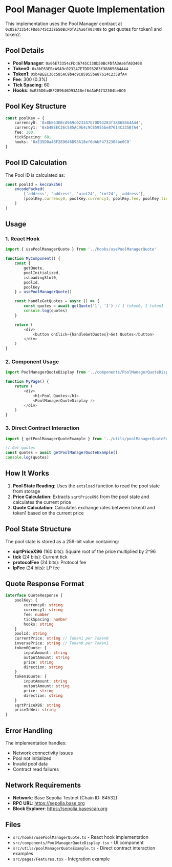 # Pool Manager Quote Implementation

This implementation uses the Pool Manager contract at `0x05E73354cFDd6745C338b50BcFDfA3Aa6fA03408` to get quotes for token1 and token2.

## Pool Details

- **Pool Manager**: `0x05E73354cFDd6745C338b50BcFDfA3Aa6fA03408`
- **Token0**: `0x8bE63EBcA9A9c023247E7DD93283f38865664A44`
- **Token1**: `0xb4BEEC36c585AC9b4c9C85955be87614C235BfA4`
- **Fee**: 300 (0.3%)
- **Tick Spacing**: 60
- **Hooks**: `0xE35D0a4BF289646D93A18ef6dAbF4732304be0C0`

## Pool Key Structure

```typescript
const poolKey = {
    currency0: '0x8bE63EBcA9A9c023247E7DD93283f38865664A44',
    currency1: '0xb4BEEC36c585AC9b4c9C85955be87614C235BfA4',
    fee: 300,
    tickSpacing: 60,
    hooks: '0xE35D0a4BF289646D93A18ef6dAbF4732304be0C0'
}
```

## Pool ID Calculation

The Pool ID is calculated as:
```typescript
const poolId = keccak256(
    encodePacked(
        ['address', 'address', 'uint24', 'int24', 'address'],
        [poolKey.currency0, poolKey.currency1, poolKey.fee, poolKey.tickSpacing, poolKey.hooks]
    )
)
```

## Usage

### 1. React Hook

```typescript
import { usePoolManagerQuote } from '../hooks/usePoolManagerQuote'

function MyComponent() {
    const { 
        getQuote, 
        poolInitialized, 
        isLoadingSlot0,
        poolId,
        poolKey 
    } = usePoolManagerQuote()

    const handleGetQuotes = async () => {
        const quotes = await getQuote('1', '1') // 1 token0, 1 token1
        console.log(quotes)
    }

    return (
        <div>
            <button onClick={handleGetQuotes}>Get Quotes</button>
        </div>
    )
}
```

### 2. Component Usage

```typescript
import PoolManagerQuoteDisplay from '../components/PoolManagerQuoteDisplay'

function MyPage() {
    return (
        <div>
            <h1>Pool Quotes</h1>
            <PoolManagerQuoteDisplay />
        </div>
    )
}
```

### 3. Direct Contract Interaction

```typescript
import { getPoolManagerQuoteExample } from '../utils/poolManagerQuoteExample'

// Get quotes
const quotes = await getPoolManagerQuoteExample()
console.log(quotes)
```

## How It Works

1. **Pool State Reading**: Uses the `extsload` function to read the pool state from storage
2. **Price Calculation**: Extracts `sqrtPriceX96` from the pool state and calculates the current price
3. **Quote Calculation**: Calculates exchange rates between token0 and token1 based on the current price

## Pool State Structure

The pool state is stored as a 256-bit value containing:
- **sqrtPriceX96** (160 bits): Square root of the price multiplied by 2^96
- **tick** (24 bits): Current tick
- **protocolFee** (24 bits): Protocol fee
- **lpFee** (24 bits): LP fee

## Quote Response Format

```typescript
interface QuoteResponse {
    poolKey: {
        currency0: string
        currency1: string
        fee: number
        tickSpacing: number
        hooks: string
    }
    poolId: string
    currentPrice: string // Token1 per Token0
    inversePrice: string // Token0 per Token1
    token0Quote: {
        inputAmount: string
        outputAmount: string
        price: string
        direction: string
    }
    token1Quote: {
        inputAmount: string
        outputAmount: string
        price: string
        direction: string
    }
    sqrtPriceX96: string
    priceInWei: string
}
```

## Error Handling

The implementation handles:
- Network connectivity issues
- Pool not initialized
- Invalid pool data
- Contract read failures

## Network Requirements

- **Network**: Base Sepolia Testnet (Chain ID: 84532)
- **RPC URL**: https://sepolia.base.org
- **Block Explorer**: https://sepolia.basescan.org

## Files

- `src/hooks/usePoolManagerQuote.ts` - React hook implementation
- `src/components/PoolManagerQuoteDisplay.tsx` - UI component
- `src/utils/poolManagerQuoteExample.ts` - Direct contract interaction examples
- `src/pages/Features.tsx` - Integration example
